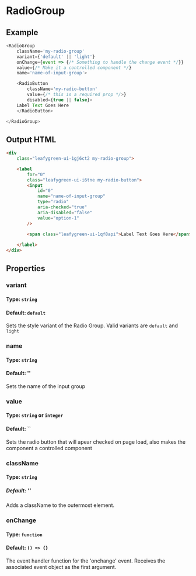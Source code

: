 # RadioGroup

## Example
```js
<RadioGroup
    className='my-radio-group'
    variant={'default' || 'light'}
    onChange={event => {/* Something to handle the change event */}}
    value={/* Make it a controlled component */}
    name='name-of-input-group'>

    <RadioButton 
        className='my-radio-button'
        value={/* this is a required prop */>}
        disabled={true || false}>
    Label Text Goes Here
    </RadioButton>

</RadioGroup>
```

## Output HTML
```html
<div 
    class="leafygreen-ui-1gj6ct2 my-radio-group">

    <label 
        for="0"
        class="leafygreen-ui-i6tne my-radio-button">  
        <input 
            id="0" 
            name="name-of-input-group" 
            type="radio" 
            aria-checked="true" 
            aria-disabled="false" 
            value="option-1" 
        />
        
        <span class="leafygreen-ui-1qf8api">Label Text Goes Here</span>

    </label>
</div>
```

## Properties 

### variant 
#### Type: `string`
#### Default: `default`
Sets the style variant of the Radio Group. Valid variants are `default` and `light`

### name 
#### Type: `string`
#### Default: ''
Sets the name of the input group

### value 
#### Type: `string` or `integer`
#### Default: ``
Sets the radio button that will apear checked on page load, also makes the component a controlled component 

### className
#### Type: `string`
##### Default: ''
Adds a className to the outermost element.

### onChange 
#### Type: `function`
#### Default: `() => {}`
The event handler function for the 'onchange' event. Receives the associated event object as the first argument.
